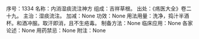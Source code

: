 序号：1334
名称：内消湿痰流注神方
组成：吉祥草根。
出处：《疡医大全》卷二十九。
主治：湿痰流注。
加减：None
功效：None
用法用量：洗净，捣汁半酒杯。和酒冲服。取汗即消，且不生疮毒。
制备方法：None
临床应用：None
各家论述：None
用药禁忌：None
附注：None
